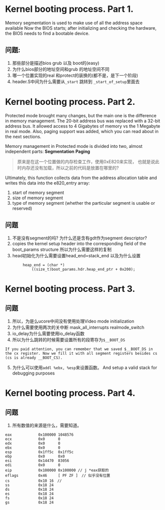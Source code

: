 # Kernel booting process. Part 1.
Memory segmentation is used to make use of all the address space available
Now the BIOS starts; after initializing and checking the hardware, the BIOS needs to find a bootable device.

## 问题:
1. 那些部分是描述bios  grub 以及 boot的(easy)
2. 为什么bios部分的地址空间和grub 的地址空间不同
3. 哪一个位置实现的real 和protect的装换的(都不是，是下一个阶段)
4. header.S中间为什么需要从`_start` 跳转到 `_start_of_setup`里面去

# Kernel booting process. Part 2.

Protected mode brought many changes, but the main one is the difference in memory management. The 20-bit address bus was replaced with a 32-bit address bus. It allowed access to 4 Gigabytes of memory vs the 1 Megabyte in real mode. Also, paging support was added, which you can read about in the next sections.

Memory management in Protected mode is divided into two, almost independent parts: **Segmentation** **Paging**

> 原来是在这一个位置做的内存检查工作，使用0xE820来实现， 也就是说此时内存还没有加载，所以之前的代码是放置在哪里的?


Ultimately, this function collects data from the address allocation table and writes this data into the e820_entry array:
1. start of memory segment
2. size of memory segment
3. type of memory segment (whether the particular segment is usable or reserved)

## 问题
1. 不是没有segment的吗? 为什么还是含有gdt作为segment descriptor?
2. copies the kernel setup header into the corresponding field of the boot_params structure 所以为什么需要这样的复制
3. head初始化为什么需要设置head_end=stack_end 以及为什么设置
```
		heap_end = (char *)
			((size_t)boot_params.hdr.heap_end_ptr + 0x200);
```




# Kernel booting process. Part 3.
## 问题
1. 所以，为是么ucore中间没有使用处理Video mode initialization
2. 为什么需要使用两次的关中断 mask_all_interrupts realmode_switch
3. io_delay为什么需要使用io_delay函数
4. 所以为什么跳转的时候需要设置所有的段寄存为`$__BOOT_DS`
```
If you paid attention, you can remember that we saved $__BOOT_DS in the cx register. Now we fill it with all segment registers besides cs (cs is already __BOOT_CS).
```
5. 为什么可以使用`addl	%ebx, %esp`来设置函数。
And setup a valid stack for debugging purposes

# Kernel booting process. Part 4.
## 问题
1. 所有数值的来源是什么，需要知道。

```
eax            0x100000	1048576
ecx            0x0	    0
edx            0x0	    0
ebx            0x0	    0
esp            0x1ff5c	0x1ff5c
ebp            0x0	    0x0
esi            0x14470	83056
edi            0x0	    0
eip            0x100000	0x100000 // j *eax获取的
eflags         0x46	    [ PF ZF ]　// 似乎没有位置
cs             0x10	16　// 
ss             0x18	24
ds             0x18	24
es             0x18	24
fs             0x18	24
gs             0x18	24
```




